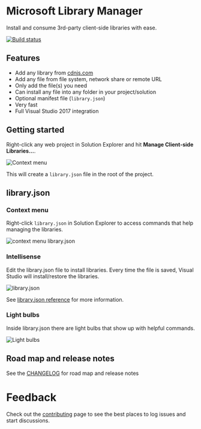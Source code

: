 # Microsoft Library Manager

Install and consume 3rd-party client-side libraries with ease.

[![Build status](https://ci.appveyor.com/api/projects/status/vc2ixijbk1ak780e?svg=true)](https://ci.appveyor.com/project/madskristensen/LibraryManager)

## Features

- Add any library from [cdnjs.com](https://cdnjs.com/)
- Add any file from file system, network share or remote URL
- Only add the file(s) you need
- Can install any file into any folder in your project/solution
- Optional manifest file (`library.json`)
- Very fast
- Full Visual Studio 2017 integration

## Getting started
Right-click any web project in Solution Explorer and hit **Manage Client-side Libraries...**.

![Context menu](art/context-menu-project.png)

This will create a `library.json` file in the root of the project.

## library.json

### Context menu
Right-click `library.json` in Solution Explorer to access commands that help managing the libraries.

![context menu library.json](art/context-menu-config.png)

### Intellisense
Edit the library.json file to install libraries. Every time the file is saved, Visual Studio will install/restore the libraries.

![library.json](art/library.json%20typing.gif)

See [library.json reference](https://github.com/aspnet/LibraryManager/wiki/library.json-reference) for more information.

### Light bulbs
Inside library.json there are light bulbs that show up with helpful commands.

![Light bulbs](art/light-bulbs.png)

## Road map and release notes
See the [CHANGELOG](CHANGELOG.md) for road map and release notes

# Feedback

Check out the [contributing](.github/CONTRIBUTING.md) page to see the best places to log issues and start discussions.
